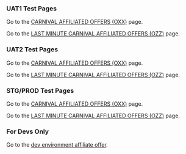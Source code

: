 ### UAT1 Test Pages

Go to the [CARNIVAL AFFILIATED OFFERS (OXX)](https://www1.uatcarnival.com/Registration/Promotions/InstantTgoTestOXX.aspx) page.

Go to the [LAST MINUTE CARNIVAL AFFILIATED OFFERS (OZZ)](https://www1.uatcarnival.com/Registration/Promotions/InstantTgoTestOZZ.aspx) page.

### UAT2 Test Pages

Go to the [CARNIVAL AFFILIATED OFFERS (OXX)](https://www2.uatcarnival.com/Registration/Promotions/InstantTgoTestOXX.aspx) page.

Go to the [LAST MINUTE CARNIVAL AFFILIATED OFFERS (OZZ)](https://www2.uatcarnival.com/Registration/Promotions/InstantTgoTestOZZ.aspx) page.


### STG/PROD Test Pages

Go to the [CARNIVAL AFFILIATED OFFERS (OXX)](https://www.carnival.com/Registration/Promotions/InstantTgoTestOXX.aspx) page.

Go to the [LAST MINUTE CARNIVAL AFFILIATED OFFERS (OZZ)](https://www.carnival.com/Registration/Promotions/InstantTgoTestOZZ.aspx) page.

### For Devs Only
Go to the [dev environment affiliate offer](https://dev.carnival.com/Registration/Promotions/Github-Affiliate).
